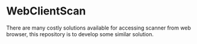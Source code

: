 # WebClientScan
There are many costly solutions available for accessing scanner from web browser, this repository is to develop some similar solution.
